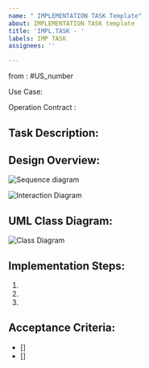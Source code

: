 ```yaml
---
name: " IMPLEMENTATION TASK Template"
about: IMPLEMENTATION TASK template
title: 'IMPL.TASK - '
labels: IMP TASK
assignees: ''

---
```


from : #US_number

Use Case: 

Operation Contract : 

## Task Description:


## Design Overview:
![Sequence diagram](link_to_sequence_image)

![Interaction Diagram](link_to_diagram_image)


## UML Class Diagram:

![Class Diagram](link_to_diagram_image)

## Implementation Steps:
1. 
2.
3.

## Acceptance Criteria:
- []
- []
